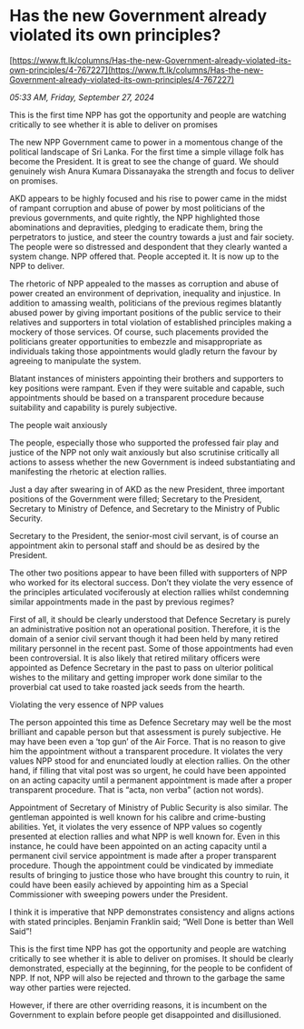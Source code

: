 # Has the new Government already violated its own principles?

[https://www.ft.lk/columns/Has-the-new-Government-already-violated-its-own-principles/4-767227](https://www.ft.lk/columns/Has-the-new-Government-already-violated-its-own-principles/4-767227)

*05:33 AM, Friday, September 27, 2024*

This is the first time NPP has got the opportunity and people are watching critically to see whether it is able to deliver on promises

The new NPP Government came to power in a momentous change of the political landscape of Sri Lanka. For the first time a simple village folk has become the President. It is great to see the change of guard. We should genuinely wish Anura Kumara Dissanayaka the strength and focus to deliver on promises.

AKD appears to be highly focused and his rise to power came in the midst of rampant corruption and abuse of power by most politicians of the previous governments, and quite rightly, the NPP highlighted those abominations and depravities, pledging to eradicate them, bring the perpetrators to justice, and steer the country towards a just and fair society. The people were so distressed and despondent that they clearly wanted a system change. NPP offered that. People accepted it. It is now up to the NPP to deliver.

The rhetoric of NPP appealed to the masses as corruption and abuse of power created an environment of deprivation, inequality and injustice. In addition to amassing wealth, politicians of the previous regimes blatantly abused power by giving important positions of the public service to their relatives and supporters in total violation of established principles making a mockery of those services. Of course, such placements provided the politicians greater opportunities to embezzle and misappropriate as individuals taking those appointments would gladly return the favour by agreeing to manipulate the system.

Blatant instances of ministers appointing their brothers and supporters to key positions were rampant. Even if they were suitable and capable, such appointments should be based on a transparent procedure because suitability and capability is purely subjective.

The people wait anxiously

The people, especially those who supported the professed fair play and justice of the NPP not only wait anxiously but also scrutinise critically all actions to assess whether the new Government is indeed substantiating and manifesting the rhetoric at election rallies.

Just a day after swearing in of AKD as the new President, three important positions of the Government were filled; Secretary to the President, Secretary to Ministry of Defence, and Secretary to the Ministry of Public Security.

Secretary to the President, the senior-most civil servant, is of course an appointment akin to personal staff and should be as desired by the President.

The other two positions appear to have been filled with supporters of NPP who worked for its electoral success. Don’t they violate the very essence of the principles articulated vociferously at election rallies whilst condemning similar appointments made in the past by previous regimes?

First of all, it should be clearly understood that Defence Secretary is purely an administrative position not an operational position. Therefore, it is the domain of a senior civil servant though it had been held by many retired military personnel in the recent past. Some of those appointments had even been controversial. It is also likely that retired military officers were appointed as Defence Secretary in the past to pass on ulterior political wishes to the military and getting improper work done similar to the proverbial cat used to take roasted jack seeds from the hearth.

Violating the very essence of NPP values

The person appointed this time as Defence Secretary may well be the most brilliant and capable person but that assessment is purely subjective. He may have been even a ‘top gun’ of the Air Force. That is no reason to give him the appointment without a transparent procedure. It violates the very values NPP stood for and enunciated loudly at election rallies. On the other hand, if filling that vital post was so urgent, he could have been appointed on an acting capacity until a permanent appointment is made after a proper transparent procedure. That is “acta, non verba” (action not words).

Appointment of Secretary of Ministry of Public Security is also similar. The gentleman appointed is well known for his calibre and crime-busting abilities. Yet, it violates the very essence of NPP values so cogently presented at election rallies and what NPP is well known for. Even in this instance, he could have been appointed on an acting capacity until a permanent civil service appointment is made after a proper transparent procedure. Though the appointment could be vindicated by immediate results of bringing to justice those who have brought this country to ruin, it could have been easily achieved by appointing him as a Special Commissioner with sweeping powers under the President.

I think it is imperative that NPP demonstrates consistency and aligns actions with stated principles. Benjamin Franklin said; “Well Done is better than Well Said”!

This is the first time NPP has got the opportunity and people are watching critically to see whether it is able to deliver on promises. It should be clearly demonstrated, especially at the beginning, for the people to be confident of NPP. If not, NPP will also be rejected and thrown to the garbage the same way other parties were rejected.

However, if there are other overriding reasons, it is incumbent on the Government to explain before people get disappointed and disillusioned.

